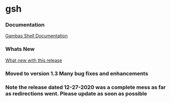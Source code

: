 # gsh

### Documentation
[Gambas Shell Documentation](https://github.com/justlostintime/GambasShell/wiki)

### Whats New
[What new with this release](https://github.com/justlostintime/GambasShell/wiki/What's-New)

### Moved to version 1.3 Many bug fixes and enhancements

### Note the release dated 12-27-2020 was a complete mess as far as redirections went. Please update as soon as possible
